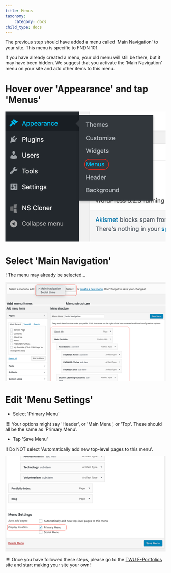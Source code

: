 ```yaml
---
title: Menus
taxonomy:
    category: docs
child_type: docs
---
```


The previous step should have added a menu called 'Main Navigation' to your site. This menu is specific to FNDN 101.

If you have already created a menu, your old menu will still be there, but it may have been hidden. We suggest that you activate the 'Main Navigation' menu on your site and add other items to this menu.

# Hover over 'Appearance' and tap 'Menus'

![](menu-1.png)

# Select 'Main Navigation'
! The menu may already be selected...

![](menu-2.png)
![](menu-3.png)

# Edit 'Menu Settings'

- Select 'Primary Menu'

!!!! Your options might say 'Header', or 'Main Menu', or 'Top'. These should all be the same as 'Primary Menu'.

- Tap 'Save Menu'

!! Do NOT select 'Automatically add new top-level pages to this menu'.

![](menu-4.png)



!!!! Once you have followed these steps, please go to the [TWU E-Portfolios](https://create.twu.ca/eportfolios/) site and start making your site your own!
